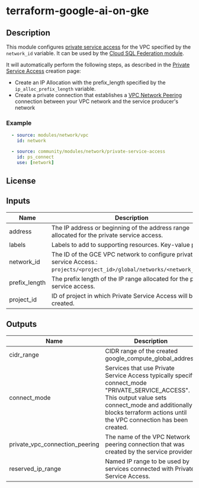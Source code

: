 # terraform-google-ai-on-gke

## Description

This module configures [private service access][psa] for the VPC specified by
the `network_id` variable. It can be used by the
[Cloud SQL Federation module][sql].

It will automatically perform the following steps, as described in the
[Private Service Access][psa-creation] creation page:

* Create an IP Allocation with the prefix_length specified by the
  `ip_alloc_prefix_length` variable.
* Create a private connection that establishes a [VPC Network Peering][vpcnp]
  connection between your VPC network and the service producer's network

[sql]: https://github.com/GoogleCloudPlatform/hpc-toolkit/tree/main/community/modules/database/slurm-cloudsql-federation
[psa]: https://cloud.google.com/vpc/docs/configure-private-services-access
[psa-creation]: https://cloud.google.com/vpc/docs/configure-private-services-access#procedure
[vpcnp]: https://cloud.google.com/vpc/docs/vpc-peering

### Example

```yaml
  - source: modules/network/vpc
    id: network

  - source: community/modules/network/private-service-access
    id: ps_connect
    use: [network]
```

## License

<!-- BEGINNING OF PRE-COMMIT-TERRAFORM DOCS HOOK -->
## Inputs

| Name | Description | Type | Default | Required |
|------|-------------|------|---------|:--------:|
| address | The IP address or beginning of the address range allocated for the private service access. | `string` | `null` | no |
| labels | Labels to add to supporting resources. Key-value pairs. | `map(string)` | n/a | yes |
| network\_id | The ID of the GCE VPC network to configure private service Access.:<br>`projects/<project_id>/global/networks/<network_name>`" | `string` | n/a | yes |
| prefix\_length | The prefix length of the IP range allocated for the private service access. | `number` | `16` | no |
| project\_id | ID of project in which Private Service Access will be created. | `string` | n/a | yes |

## Outputs

| Name | Description |
|------|-------------|
| cidr\_range | CIDR range of the created google\_compute\_global\_address |
| connect\_mode | Services that use Private Service Access typically specify connect\_mode<br>"PRIVATE\_SERVICE\_ACCESS". This output value sets connect\_mode and additionally<br>blocks terraform actions until the VPC connection has been created. |
| private\_vpc\_connection\_peering | The name of the VPC Network peering connection that was created by the service provider. |
| reserved\_ip\_range | Named IP range to be used by services connected with Private Service Access. |

<!-- END OF PRE-COMMIT-TERRAFORM DOCS HOOK -->
